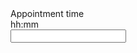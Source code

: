 
<div class="usa-form-group time-picker">
  <label class="usa-label" id="appointment-time-label" for="appointment-time"
    >Appointment time</label
  >
  <div class="usa-hint" id="appointment-time-hint">hh:mm</div>
  <div class="usa-time-picker">
    <input
      class="usa-input"
      id="appointment-time"
      name="appointment-time"
      aria-describedby="appointment-time-label appointment-time-hint"
    />
  </div>
</div>